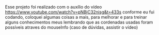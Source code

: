 Esse projeto foi realizado com o auxílio do vídeo https://www.youtube.com/watch?v=pNBjC32nisg&t=433s
conforme eu fui codando, coloquei algumas coisas a mais, para melhorar e para treinar alguns conhecimentos meus
lembrando que as cordenadas usadas foram possíveis atraves do mouseInfo (caso de dúvidas, assistir o vídeo)
